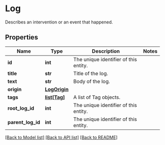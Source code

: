 # Log

Describes an intervention or an event that happened.
## Properties
Name | Type | Description | Notes
------------ | ------------- | ------------- | -------------
**id** | **int** | The unique identifier of this entity. | 
**title** | **str** | Title of the log. | 
**text** | **str** | Body of the log. | 
**origin** | [**LogOrigin**](LogOrigin.md) |  | 
**tags** | [**list[Tag]**](Tag.md) | A list of Tag objects. | 
**root_log_id** | **int** | The unique identifier of this entity. | 
**parent_log_id** | **int** | The unique identifier of this entity. | 

[[Back to Model list]](../README.md#documentation-for-models) [[Back to API list]](../README.md#documentation-for-api-endpoints) [[Back to README]](../README.md)



